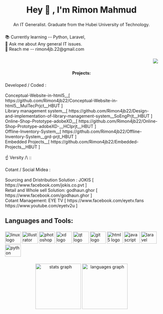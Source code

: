 <h1 align="center">Hey 👋 , I'm Rimon Mahmud</h1>

###

<p align="center">An IT Generalist. Graduate from the Hubei University of Technology.</p>

###

<p align="left">📚 Currently learning -- Python, Laravel,<br>👀 Ask me about Any general IT issues.<br>📩 Reach me -- rimon4jb.22@gmail.com</p>

###

<div align="right">
  <img src="https://visitor-badge.laobi.icu/badge?page_id=Rimon4jb22.Rimon4jb22&"  />
</div>

###

<h4 align="center">Projects:</h4>

###

<p align="left">Developed / Coded : <br><br>Conceptual-Website-in-html5__[ https://github.com/Rimon4jb22/Conceptual-Website-in-html5__MulTecPrjct__HBUT ]<br>Library management system__[ https://github.com/Rimon4jb22/Design-and-implementation-of-library-management-system__SoEngPrjt__HBUT ]<br>Online-Shop-Prototype-adobeXD__[ https://github.com/Rimon4jb22/Online-Shop-Prototype-adobeXD-__HCIprjt__HBUT ]<br>Offline-Inventory-System__[ https://github.com/Rimon4jb22/Offline-Inventory-System__grd-prjt_HBUT ]<br>Embedded Projects__[ https://github.com/Rimon4jb22/Embedded-Projects__HBUT ]<br><br>         ☝️ Versity /\ :: <br><br>Cotant / Social Midea : <br><br>Sourcing and Dristribution Solution : JOKIS [ https://www.facebook.com/jokis.co.pvt ]<br>  Retail and Whole sell Solution: godhaun.ghor [ https://www.facebook.com/godhaun.ghor ]<br>  Cotant Management: EYE TV [ https://www.facebook.com/eyetv.fans<br>                                                    https://www.youtube.com/eyetv2u ]</p>

###

<h2 align="left">Languages and Tools:</h2>

###

<div align="left">
  <img src="https://cdn.jsdelivr.net/gh/devicons/devicon/icons/linux/linux-original.svg" height="40" width="52" alt="linux logo"  />
  <img src="https://cdn.jsdelivr.net/gh/devicons/devicon/icons/illustrator/illustrator-plain.svg" height="40" width="52" alt="illustrator logo"  />
  <img src="https://cdn.jsdelivr.net/gh/devicons/devicon/icons/photoshop/photoshop-plain.svg" height="40" width="52" alt="photoshop logo"  />
  <img src="https://cdn.jsdelivr.net/gh/devicons/devicon/icons/xd/xd-plain.svg" height="40" width="52" alt="xd logo"  />
  <img src="https://cdn.jsdelivr.net/gh/devicons/devicon/icons/qt/qt-original.svg" height="40" width="52" alt="qt logo"  />
  <img src="https://cdn.jsdelivr.net/gh/devicons/devicon/icons/git/git-original.svg" height="40" width="52" alt="git logo"  />
  <img src="https://cdn.jsdelivr.net/gh/devicons/devicon/icons/html5/html5-original.svg" height="40" width="52" alt="html5 logo"  />
  <img src="https://cdn.jsdelivr.net/gh/devicons/devicon/icons/javascript/javascript-original.svg" height="40" width="52" alt="javascript logo"  />
  <img src="https://cdn.jsdelivr.net/gh/devicons/devicon/icons/laravel/laravel-plain.svg" height="40" width="52" alt="laravel logo"  />
  <img src="https://cdn.jsdelivr.net/gh/devicons/devicon/icons/python/python-original.svg" height="40" width="52" alt="python logo"  />
</div>

###

<div align="center">
  <img src="https://github-readme-stats.vercel.app/api?hide_title=false&hide_rank=false&show_icons=true&include_all_commits=true&count_private=true&disable_animations=false&theme=gruvbox_light&locale=en&hide_border=false&username=Rimon4jb22" height="150" alt="stats graph"  />
  <img src="https://github-readme-stats.vercel.app/api/top-langs?locale=en&hide_title=false&layout=compact&card_width=320&langs_count=5&hide_border=false&username=Rimon4jb22" height="150" alt="languages graph"  />
</div>

###
